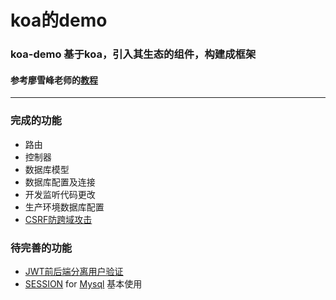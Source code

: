 # koa的demo

### koa-demo 基于koa，引入其生态的组件，构建成框架
#### 参考廖雪峰老师的[教程](http://www.liaoxuefeng.com/wiki/001434446689867b27157e896e74d51a89c25cc8b43bdb3000/001434501579966ab03decb0dd246e1a6799dd653a15e1b000)
-----
### 完成的功能
* 路由
* 控制器
* 数据库模型
* 数据库配置及连接
* 开发监听代码更改
* 生产环境数据库配置
* [CSRF防跨域攻击](https://github.com/koajs/csrf)

### 待完善的功能
* [JWT前后端分离用户验证](https://github.com/auth0/node-jsonwebtoken)
* [SESSION](https://github.com/koajs/generic-session) for [Mysql](https://github.com/tb01923/koa-mysql-session) 基本使用
